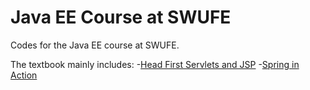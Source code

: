 # Java EE Course at SWUFE
Codes for the Java EE course at SWUFE. 

The textbook mainly includes:
-[Head First Servlets and JSP](https://book.douban.com/subject/3223139/)
-[Spring in Action](https://book.douban.com/subject/24830012/)
